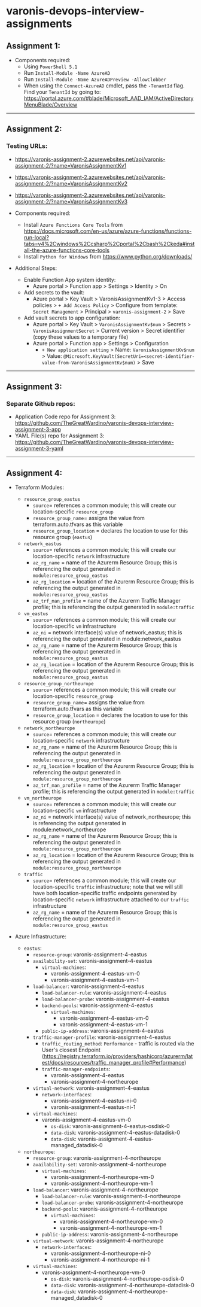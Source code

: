 # varonis-devops-interview-assignments

## Assignment 1:

- Components required:
    - Using `PowerShell 5.1`
    - Run `Install-Module -Name AzureAD`
    - Run `Install-Module -Name AzureADPreview -AllowClobber`
    - When using the `Connect-AzureAD` cmdlet, pass the `-TenantId` flag. Find your `TenantId` by going to: https://portal.azure.com/#blade/Microsoft_AAD_IAM/ActiveDirectoryMenuBlade/Overview

---

## Assignment 2:

### Testing URLs:
- https://varonis-assignment-2.azurewebsites.net/api/varonis-assignment-2/?name=VaronisAssignmentKv1
- https://varonis-assignment-2.azurewebsites.net/api/varonis-assignment-2/?name=VaronisAssignmentKv2
- https://varonis-assignment-2.azurewebsites.net/api/varonis-assignment-2/?name=VaronisAssignmentKv3

- Components required:
    - Install `Azure Functions Core Tools` from https://docs.microsoft.com/en-us/azure/azure-functions/functions-run-local?tabs=v4%2Cwindows%2Ccsharp%2Cportal%2Cbash%2Ckeda#install-the-azure-functions-core-tools
    - Install `Python for Windows` from https://www.python.org/downloads/
- Additional Steps:
    - Enable Function App system identity:
        - Azure portal > Function app > Settings > Identity > On
    - Add secrets to the vault:
        - Azure portal > Key Vault > VaronisAssignmentKv1-3 > Access policies > `+ Add Access Policy` > Configure from template: `Secret Management` > Principal > `varonis-assignment-2` > Save
    - Add vault secrets to app configuration:
        - Azure portal > Key Vault > `VaronisAssignmentKv$num` > Secrets > `VaronisAssignmentSecret` > Current version > Secret identifier (copy these values to a temporary file)
        - Azure portal > Function app > Settings > Configuration
            - `+ New application setting` > Name: `VaronisAssignmentKv$num` > Value: `@Microsoft.KeyVault(SecretUri=<secret-identifier-value-from-VaronisAssignmentKv$num)` > Save

---

## Assignment 3:

### Separate Github repos:
- Application Code repo for Assignment 3: https://github.com/TheGreatWardino/varonis-devops-interview-assignment-3-app
- YAML File(s) repo for Assignment 3: https://github.com/TheGreatWardino/varonis-devops-interview-assignment-3-yaml

---

## Assignment 4:
- Terraform Modules:
    - `resource_group_eastus`
        - `source`= references a common module; this will create our location-specific `resource_group`
        - `resource_group_name`= assigns the value from terraform.auto.tfvars as this variable
        - `resource_group_location` = declares the location to use for this resource group (`eastus`)
    - `network_eastus`
        - `source`= references a common module; this will create our location-specific `network` infrastructure
        - `az_rg_name` = name of the Azurerm Resource Group; this is referencing the output generated in `module:resource_group_eastus`
        - `az_rg_location` = location of the Azurerm Resource Group; this is referencing the output generated in `module:resource_group_eastus`
        - `az_trf_man_profile` = name of the Azurerm Traffic Manager profile; this is referencing the output generated in `module:traffic`
    - `vm_eastus`
        - `source`= references a common module; this will create our location-specific `vm` infrastructure
        - `az_ni` = network interface(s) value of network_eastus; this is referencing the output generated in module:network_eastus
        - `az_rg_name` = name of the Azurerm Resource Group; this is referencing the output generated in `module:resource_group_eastus`
        - `az_rg_location` = location of the Azurerm Resource Group; this is referencing the output generated in `module:resource_group_eastus`
    - `resource_group_northeurope`
        - `source`= references a common module; this will create our location-specific `resource_group`
        - `resource_group_name`= assigns the value from terraform.auto.tfvars as this variable
        - `resource_group_location` = declares the location to use for this resource group (`northeurope`)
    - `network_northeurope`
        - `source`= references a common module; this will create our location-specific `network` infrastructure
        - `az_rg_name` = name of the Azurerm Resource Group; this is referencing the output generated in `module:resource_group_northeurope`
        - `az_rg_location` = location of the Azurerm Resource Group; this is referencing the output generated in `module:resource_group_northeurope`
        - `az_trf_man_profile` = name of the Azurerm Traffic Manager profile; this is referencing the output generated in `module:traffic`
    - `vm_northeurope`
        - `source`= references a common module; this will create our location-specific `vm` infrastructure
        - `az_ni` = network interface(s) value of network_northeurope; this is referencing the output generated in module:network_northeurope
        - `az_rg_name` = name of the Azurerm Resource Group; this is referencing the output generated in `module:resource_group_northeurope`
        - `az_rg_location` = location of the Azurerm Resource Group; this is referencing the output generated in `module:resource_group_northeurope`
    - `traffic`
        - `source`= references a common module; this will create our location-specific `traffic` infrastructure; note that we will still have both location-specific traffic endpoints generated by location-specific `network` infrastructure attached to our `traffic` infrastructure
        - `az_rg_name` = name of the Azurerm Resource Group; this is referencing the output generated in `module:resource_group_eastus`

- Azure Infrastructure:
    - `eastus`:
        - `resource-group`: varonis-assignment-4-eastus
        - `availability-set`: varonis-assignment-4-eastus
            - `virtual-machines`:
                - varonis-assignment-4-eastus-vm-0
                - varonis-assignment-4-eastus-vm-1
        - `load-balancer`: varonis-assignment-4-eastus
			- `load-balancer-rule`: varonis-assignment-4-eastus
			- `load-balancer-probe`: varonis-assignment-4-eastus
            - `backend-pools`: varonis-assignment-4-eastus
                - `virtual-machines`:
                    - varonis-assignment-4-eastus-vm-0
                    - varonis-assignment-4-eastus-vm-1
            - `public-ip-address`: varonis-assignment-4-eastus
        - `traffic-manager-profile`: varonis-assignment-4-eastus
            - `traffic_routing_method`: `Performance` - traffic is routed via the User's closest Endpoint (https://registry.terraform.io/providers/hashicorp/azurerm/latest/docs/resources/traffic_manager_profile#Performance)
            - `traffic-manager-endpoints`:
                - varonis-assignment-4-eastus
                - varonis-assignment-4-northeurope
        - `virtual-network`: varonis-assignment-4-eastus
            - `network-interfaces`:
                - varonis-assignment-4-eastus-ni-0
                - varonis-assignment-4-eastus-ni-1
        - `virtual-machines`:
            - varonis-assignment-4-eastus-vm-0
                - `os-disk`: varonis-assignment-4-eastus-osdisk-0
                - `data-disk`: varonis-assignment-4-eastus-datadisk-0
                - `data-disk`: varonis-assignment-4-eastus-managed_datadisk-0
    - `northeurope`:
        - `resource-group`: varonis-assignment-4-northeurope
        - `availability-set`: varonis-assignment-4-northeurope
            - `virtual-machines`:
                - varonis-assignment-4-northeurope-vm-0
                - varonis-assignment-4-northeurope-vm-1
        - `load-balancer`: varonis-assignment-4-northeurope
			- `load-balancer-rule`: varonis-assignment-4-northeurope
			- `load-balancer-probe`: varonis-assignment-4-northeurope
            - `backend-pools`: varonis-assignment-4-northeurope
                - `virtual-machines`:
                    - varonis-assignment-4-northeurope-vm-0
                    - varonis-assignment-4-northeurope-vm-1
            - `public-ip-address`: varonis-assignment-4-northeurope
        - `virtual-network`: varonis-assignment-4-northeurope
            - `network-interfaces`:
                - varonis-assignment-4-northeurope-ni-0
                - varonis-assignment-4-northeurope-ni-1
        - `virtual-machines`:
            - varonis-assignment-4-northeurope-vm-0
                - `os-disk`: varonis-assignment-4-northeurope-osdisk-0
                - `data-disk`: varonis-assignment-4-northeurope-datadisk-0
                - `data-disk`: varonis-assignment-4-northeurope-managed_datadisk-0